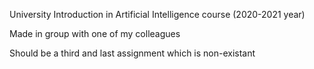 University Introduction in Artificial Intelligence course (2020-2021 year)

Made in group with one of my colleagues

Should be a third and last assignment which is non-existant
